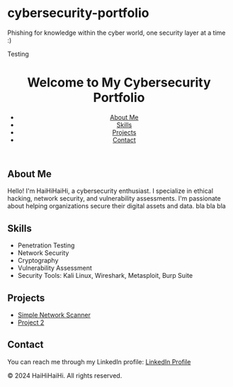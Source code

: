 # cybersecurity-portfolio
Phishing for knowledge within the cyber world, one security layer at a time :)


Testing

<!DOCTYPE html>
<html lang="en">
<head>
    <meta charset="UTF-8">
    <meta name="viewport" content="width=device-width, initial-scale=1.0">
    <meta name="description" content="My Cybersecurity Portfolio">
    <title>Cybersecurity Portfolio</title>
    <link rel="stylesheet" href="styles.css">
</head>
<body>
    <header>
        <div class="container">
            <h1>Welcome to My Cybersecurity Portfolio</h1>
            <nav>
                <ul>
                    <li><a href="#about">About Me</a></li>
                    <li><a href="#skills">Skills</a></li>
                    <li><a href="#projects">Projects</a></li>
                    <li><a href="#contact">Contact</a></li>
                </ul>
            </nav>
        </div>
    </header>

  <main>
        <section id="about">
            <div class="container">
                <h2>About Me</h2>
                <p>Hello! I'm HaiHiHaiHi, a cybersecurity enthusiast. I specialize in ethical hacking, network security, and vulnerability assessments. I'm passionate about helping organizations secure their digital assets and data. bla bla bla</p>
            </div>
        </section>

  <section id="skills">
            <div class="container">
                <h2>Skills</h2>
                <ul>
                    <li>Penetration Testing</li>
                    <li>Network Security</li>
                    <li>Cryptography</li>
                    <li>Vulnerability Assessment</li>
                    <li>Security Tools: Kali Linux, Wireshark, Metasploit, Burp Suite</li>
                </ul>
            </div>
        </section>

  <section id="projects">
            <div class="container">
                <h2>Projects</h2>
                <ul>
                    <li><a href="https://github.com/yourusername/cybersecurity-portfolio/project1">Simple Network Scanner </a></li>
                    <li><a href="https://github.com/yourusername/cybersecurity-portfolio/project2">Project 2</a></li>
                </ul>
            </div>
        </section>

  <section id="contact">
            <div class="container">
                <h2>Contact</h2>
                <p>You can reach me through my LinkedIn profile: <a href="www.linkedin.com/in/simpson-chong-sheng-an-49ab19246">LinkedIn Profile</a></p>
            </div>
        </section>
 </main>

  <footer>
        <div class="container">
            <p>&copy; 2024 HaiHiHaiHi. All rights reserved.</p>
        </div>
  </footer>
</body>
</html>
